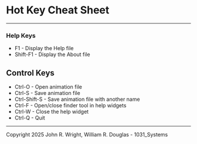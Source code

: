 <!-- john Wed Mar 26 11:56:50 AM PDT 2025 -->
<!-- This software is made available for use under the GNU General Public License (GPL). -->
<!-- A copy of this license is available within the repository for this software and is -->
<!-- included herein by reference. -->

# Hot Key Cheat Sheet
---
### Help Keys
- F1 - Display the Help file
- Shift-F1 - Display the About file

## Control Keys
- Ctrl-O - Open animation file
- Ctrl-S - Save animation file
- Ctrl-Shift-S - Save animation file with another name
- Ctrl-F - Open/close finder tool in help widgets
- Ctrl-W - Close the help widget
- Ctrl-Q - Quit

---
Copyright 2025 John R. Wright, William R. Douglas - 1031_Systems

